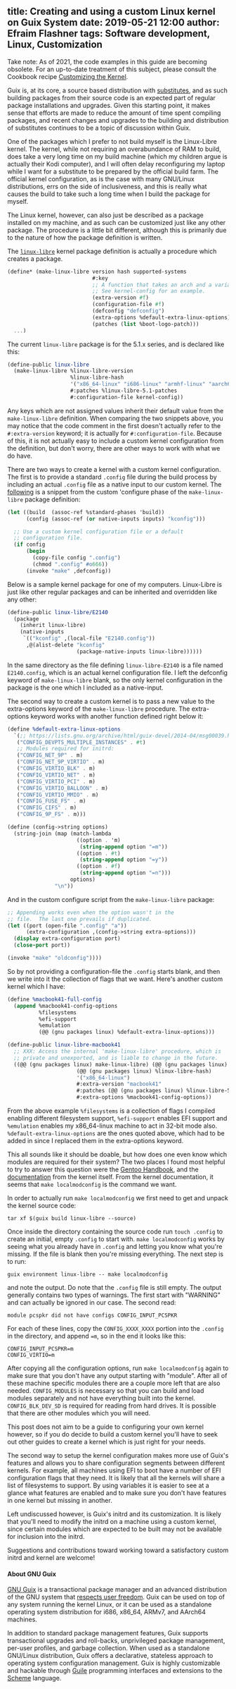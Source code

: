 title: Creating and using a custom Linux kernel on Guix System
date: 2019-05-21 12:00
author: Efraim Flashner
tags: Software development, Linux, Customization
---

Take note: As of 2021, the code examples in this guide are becoming
obsolete.  For an up-to-date treatment of this subject, please consult
the Cookbook recipe [Customizing the
Kernel](https://guix.gnu.org/cookbook/en/html_node/Customizing-the-Kernel.html).

Guix is, at its core, a source based distribution with
[substitutes](https://www.gnu.org/software/guix/manual/en/html_node/Substitutes.html),
and as such building packages from their source code is an expected part
of regular package installations and upgrades.  Given this starting
point, it makes sense that efforts are made to reduce the amount of time
spent compiling packages, and recent changes and upgrades to the
building and distribution of substitutes continues to be a topic of
discussion within Guix.

One of the packages which I prefer to not build myself is the
Linux-Libre kernel.  The kernel, while not requiring an overabundance of
RAM to build, does take a very long time on my build machine (which my
children argue is actually their Kodi computer), and I will often delay
reconfiguring my laptop while I want for a substitute to be prepared by
the official build farm.  The official kernel configuration, as is the
case with many GNU/Linux distributions, errs on the side of
inclusiveness, and this is really what causes the build to take such a
long time when I build the package for myself.

The Linux kernel, however, can also just be described as a package
installed on my machine, and as such can be customized just like any
other package.  The procedure is a little bit different, although this
is primarily due to the nature of how the package definition is written.

The
[`linux-libre`](https://git.savannah.gnu.org/cgit/guix.git/tree/gnu/packages/linux.scm#n294)
kernel package definition is actually a procedure
which creates a package.

```scheme
(define* (make-linux-libre version hash supported-systems
                           #:key
                           ;; A function that takes an arch and a variant.
                           ;; See kernel-config for an example.
                           (extra-version #f)
                           (configuration-file #f)
                           (defconfig "defconfig")
                           (extra-options %default-extra-linux-options)
                           (patches (list %boot-logo-patch)))
  ...)
```

The current `linux-libre` package is for the 5.1.x series, and is
declared like this:

```scheme
(define-public linux-libre
  (make-linux-libre %linux-libre-version
                    %linux-libre-hash
                    '("x86_64-linux" "i686-linux" "armhf-linux" "aarch64-linux")
                    #:patches %linux-libre-5.1-patches
                    #:configuration-file kernel-config))
```

Any keys which are not assigned values inherit their default value from
the `make-linux-libre` definition.  When comparing the two snippets above,
you may notice that the code comment in the first doesn't actually refer
to the `#:extra-version` keyword; it is actually for `#:configuration-file`.
Because of this, it is not actually easy to include a custom kernel
configuration from the definition, but don't worry, there are other ways
to work with what we do have.

There are two ways to create a kernel with a custom kernel configuration.
The first is to provide a standard `.config` file during the build
process by including an actual `.config` file as a native input to our
custom kernel.  The
[following](https://git.savannah.gnu.org/cgit/guix.git/tree/gnu/packages/linux.scm#n379)
is a snippet from the custom 'configure phase of the `make-linux-libre`
package definition:

```scheme
(let ((build  (assoc-ref %standard-phases 'build))
      (config (assoc-ref (or native-inputs inputs) "kconfig")))

  ;; Use a custom kernel configuration file or a default
  ;; configuration file.
  (if config
      (begin
        (copy-file config ".config")
        (chmod ".config" #o666))
      (invoke "make" ,defconfig))
```

Below is a sample kernel package for one of my computers.  Linux-Libre
is just like other regular packages and can be inherited and overridden
like any other:

```scheme
(define-public linux-libre/E2140
  (package
    (inherit linux-libre)
    (native-inputs
     `(("kconfig" ,(local-file "E2140.config"))
      ,@(alist-delete "kconfig"
                      (package-native-inputs linux-libre))))))
```

In the same directory as the file defining `linux-libre-E2140` is a file
named `E2140.config`, which is an actual kernel configuration file.  I
left the defconfig keyword of `make-linux-libre` blank, so the only
kernel configuration in the package is the one which I included as a
native-input.

The second way to create a custom kernel is to pass a new value to the
extra-options keyword of the `make-linux-libre` procedure.  The
extra-options keyword works with another function defined right below it:

```scheme
(define %default-extra-linux-options
  `(;; https://lists.gnu.org/archive/html/guix-devel/2014-04/msg00039.html
   ("CONFIG_DEVPTS_MULTIPLE_INSTANCES" . #t)
   ;; Modules required for initrd:
   ("CONFIG_NET_9P" . m)
   ("CONFIG_NET_9P_VIRTIO" . m)
   ("CONFIG_VIRTIO_BLK" . m)
   ("CONFIG_VIRTIO_NET" . m)
   ("CONFIG_VIRTIO_PCI" . m)
   ("CONFIG_VIRTIO_BALLOON" . m)
   ("CONFIG_VIRTIO_MMIO" . m)
   ("CONFIG_FUSE_FS" . m)
   ("CONFIG_CIFS" . m)
   ("CONFIG_9P_FS" . m)))

(define (config->string options)
  (string-join (map (match-lambda
                      ((option . 'm)
                       (string-append option "=m"))
                      ((option . #t)
                       (string-append option "=y"))
                      ((option . #f)
                       (string-append option "=n")))
                    options)
               "\n"))
```

And in the custom configure script from the `make-linux-libre` package:

```scheme
;; Appending works even when the option wasn't in the
;; file.  The last one prevails if duplicated.
(let ((port (open-file ".config" "a"))
      (extra-configuration ,(config->string extra-options)))
  (display extra-configuration port)
  (close-port port))

(invoke "make" "oldconfig"))))
```

So by not providing a configuration-file the `.config` starts blank, and
then we write into it the collection of flags that we want.  Here's
another custom kernel which I have:

```scheme
(define %macbook41-full-config
  (append %macbook41-config-options
          %filesystems
          %efi-support
          %emulation
          (@@ (gnu packages linux) %default-extra-linux-options)))

(define-public linux-libre-macbook41
  ;; XXX: Access the internal 'make-linux-libre' procedure, which is
  ;; private and unexported, and is liable to change in the future.
  ((@@ (gnu packages linux) make-linux-libre) (@@ (gnu packages linux) %linux-libre-version)
                      (@@ (gnu packages linux) %linux-libre-hash)
                      '("x86_64-linux")
                      #:extra-version "macbook41"
                      #:patches (@@ (gnu packages linux) %linux-libre-5.1-patches)
                      #:extra-options %macbook41-config-options))
```

From the above example `%filesystems` is a collection of flags I
compiled enabling different filesystem support, `%efi-support` enables
EFI support and `%emulation` enables my x86_64-linux machine to act in
32-bit mode also. `%default-extra-linux-options` are the ones quoted
above, which had to be added in since I replaced them in the
extra-options keyword.

This all sounds like it should be doable, but how does one even know
which modules are required for their system?  The two places I found
most helpful to try to answer this question were the [Gentoo
Handbook](https://wiki.gentoo.org/wiki/Handbook:AMD64/Installation/Kernel),
and the
[documentation](https://www.kernel.org/doc/html/latest/admin-guide/README.html?highlight=localmodconfig)
from the kernel itself.  From the kernel documentation, it seems that
`make localmodconfig` is the command we want.

In order to actually run `make localmodconfig` we first need to get and
unpack the kernel source code:

```shell
tar xf $(guix build linux-libre --source)
```

Once inside the directory containing the source code run `touch .config`
to create an initial, empty `.config` to start with.  `make
localmodconfig` works by seeing what you already have in `.config` and
letting you know what you're missing.  If the file is blank then you're
missing everything.  The next step is to run:

```shell
guix environment linux-libre -- make localmodconfig
```

and note the output.  Do note that the `.config` file is still empty.
The output generally contains two types of warnings.  The first start
with "WARNING" and can actually be ignored in our case.  The second read:

```shell
module pcspkr did not have configs CONFIG_INPUT_PCSPKR
```

For each of these lines, copy the `CONFIG_XXXX_XXXX` portion into the
`.config` in the directory, and append `=m`, so in the end it looks
like this:

```shell
CONFIG_INPUT_PCSPKR=m
CONFIG_VIRTIO=m
```

After copying all the configuration options, run `make localmodconfig`
again to make sure that you don't have any output starting with
"module".  After all of these machine specific modules there are a
couple more left that are also needed.  `CONFIG_MODULES` is necessary so
that you can build and load modules separately and not have everything
built into the kernel.  `CONFIG_BLK_DEV_SD` is required for reading from
hard drives.  It is possible that there are other modules which you
will need.

This post does not aim to be a guide to configuring your own kernel
however, so if you do decide to build a custom kernel you'll have to
seek out other guides to create a kernel which is just right for your
needs.

The second way to setup the kernel configuration makes more use of
Guix's features and allows you to share configuration segments between
different kernels.  For example, all machines using EFI to boot have a
number of EFI configuration flags that they need.  It is likely that all
the kernels will share a list of filesystems to support.  By using
variables it is easier to see at a glance what features are enabled and
to make sure you don't have features in one kernel but missing in another.

Left undiscussed however, is Guix's initrd and its customization.  It is
likely that you'll need to modify the initrd on a machine using a custom
kernel, since certain modules which are expected to be built may not be
available for inclusion into the initrd.

Suggestions and contributions toward working toward a satisfactory
custom initrd and kernel are welcome!

#### About GNU Guix

[GNU Guix](https://www.gnu.org/software/guix) is a transactional package
manager and an advanced distribution of the GNU system that [respects
user
freedom](https://www.gnu.org/distros/free-system-distribution-guidelines.html).
Guix can be used on top of any system running the kernel Linux, or it
can be used as a standalone operating system distribution for i686,
x86_64, ARMv7, and AArch64 machines.

In addition to standard package management features, Guix supports
transactional upgrades and roll-backs, unprivileged package management,
per-user profiles, and garbage collection.  When used as a standalone
GNU/Linux distribution, Guix offers a declarative, stateless approach to
operating system configuration management.  Guix is highly customizable
and hackable through [Guile](https://www.gnu.org/software/guile)
programming interfaces and extensions to the
[Scheme](http://schemers.org) language.
